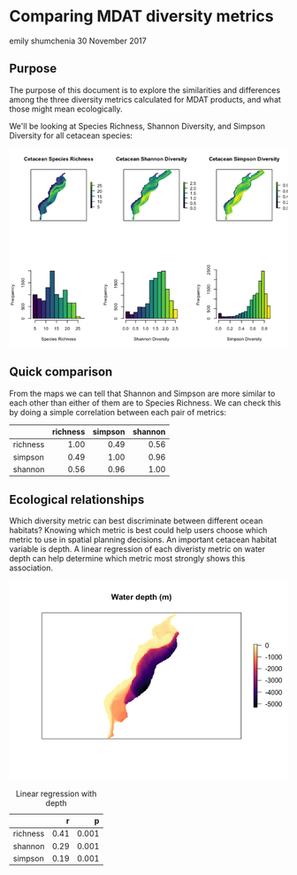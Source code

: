 Comparing MDAT diversity metrics
================
emily shumchenia
30 November 2017

Purpose
-------

The purpose of this document is to explore the similarities and differences among the three diversity metrics calculated for MDAT products, and what those might mean ecologically.

We'll be looking at Species Richness, Shannon Diversity, and Simpson Diversity for all cetacean species:

![](div_indices_files/figure-markdown_github-ascii_identifiers/maps-1.png)

Quick comparison
----------------

From the maps we can tell that Shannon and Simpson are more similar to each other than either of them are to Species Richness. We can check this by doing a simple correlation between each pair of metrics:

|          |  richness|  simpson|  shannon|
|----------|---------:|--------:|--------:|
| richness |      1.00|     0.49|     0.56|
| simpson  |      0.49|     1.00|     0.96|
| shannon  |      0.56|     0.96|     1.00|

Ecological relationships
------------------------

Which diversity metric can best discriminate between different ocean habitats? Knowing which metric is best could help users choose which metric to use in spatial planning decisions. An important cetacean habitat variable is depth. A linear regression of each diveristy metric on water depth can help determine which metric most strongly shows this association.

![](div_indices_files/figure-markdown_github-ascii_identifiers/regresion%20results-1.png)
<table class="table table-striped" style="width: auto !important; margin-left: auto; margin-right: auto;">
<caption>
Linear regression with depth
</caption>
<thead>
<tr>
<th style="text-align:left;">
</th>
<th style="text-align:right;">
r
</th>
<th style="text-align:right;">
p
</th>
</tr>
</thead>
<tbody>
<tr>
<td style="text-align:left;">
richness
</td>
<td style="text-align:right;">
0.41
</td>
<td style="text-align:right;">
0.001
</td>
</tr>
<tr>
<td style="text-align:left;">
shannon
</td>
<td style="text-align:right;">
0.29
</td>
<td style="text-align:right;">
0.001
</td>
</tr>
<tr>
<td style="text-align:left;">
simpson
</td>
<td style="text-align:right;">
0.19
</td>
<td style="text-align:right;">
0.001
</td>
</tr>
</tbody>
</table>
